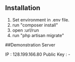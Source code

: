 ## Installation
1. Set environment in .env file.
2. run "composer install"
3. open :url/run
4. run "php artisan migrate"


##Demonstration Server 

IP : 128.199.166.80 
Public Key : -

